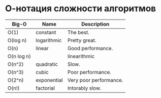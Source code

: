 # О-нотация сложности алгоритмов

| Big-O | Name | Description |
|--------|-------------|-------------|
| O(1) | constant | The best. |
| O(log n) | logarithmic | Pretty great. |
| O(n) | linear | Good performance. |
| O(n log n) |  | linearithmic | Decent performance. |
| O(n^2) | quadratic | Slow. |
| O(n^3) | cubic | Poor performance. |
| O(2^n) | exponential| Very poor performance. |
| O(n!) | factorial | Intorably slow. |
